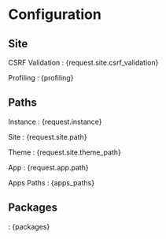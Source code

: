 Configuration
====

Site
----

CSRF Validation
: {request.site.csrf_validation}

Profiling
: {profiling}

Paths
----

Instance
: {request.instance}

Site
: {request.site.path}

Theme
: {request.site.theme_path}

App
: {request.app.path}

Apps Paths
: {apps_paths}


Packages
----
: {packages}
